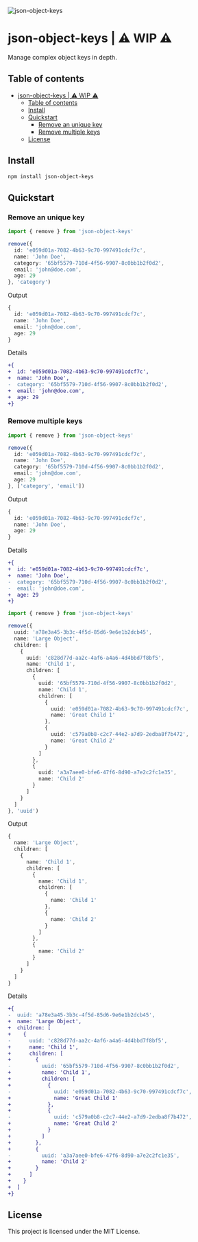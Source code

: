 ![json-object-keys](https://user-images.githubusercontent.com/16243531/222727947-360bc403-92b8-4dc2-8d1b-586215b49a2f.jpg)

# json-object-keys | ⚠️ WIP ⚠️

Manage complex object keys in depth.

## Table of contents

- [json-object-keys | ⚠️ WIP ⚠️](#json-object-keys--️-wip-️)
  - [Table of contents](#table-of-contents)
  - [Install](#install)
  - [Quickstart](#quickstart)
    - [Remove an unique key](#remove-an-unique-key)
    - [Remove multiple keys](#remove-multiple-keys)
  - [License](#license)

## Install

```sh
npm install json-object-keys
```

## Quickstart

### Remove an unique key

```ts
import { remove } from 'json-object-keys'

remove({
  id: 'e059d01a-7082-4b63-9c70-997491cdcf7c',
  name: 'John Doe',
  category: '65bf5579-710d-4f56-9907-8c0bb1b2f0d2',
  email: 'john@doe.com',
  age: 29
}, 'category')
```

Output

```ts
{
  id: 'e059d01a-7082-4b63-9c70-997491cdcf7c',
  name: 'John Doe',
  email: 'john@doe.com',
  age: 29
}
```

Details

```diff
+{
+  id: 'e059d01a-7082-4b63-9c70-997491cdcf7c',
+  name: 'John Doe',
-  category: '65bf5579-710d-4f56-9907-8c0bb1b2f0d2',
+  email: 'john@doe.com',
+  age: 29
+}
```

### Remove multiple keys

```ts
import { remove } from 'json-object-keys'

remove({
  id: 'e059d01a-7082-4b63-9c70-997491cdcf7c',
  name: 'John Doe',
  category: '65bf5579-710d-4f56-9907-8c0bb1b2f0d2',
  email: 'john@doe.com',
  age: 29
}, ['category', 'email'])
```

Output

```ts
{
  id: 'e059d01a-7082-4b63-9c70-997491cdcf7c',
  name: 'John Doe',
  age: 29
}
```

Details

```diff
+{
+  id: 'e059d01a-7082-4b63-9c70-997491cdcf7c',
+  name: 'John Doe',
-  category: '65bf5579-710d-4f56-9907-8c0bb1b2f0d2',
-  email: 'john@doe.com',
+  age: 29
+}
```

```ts
import { remove } from 'json-object-keys'

remove({
  uuid: 'a78e3a45-3b3c-4f5d-85d6-9e6e1b2dcb45',
  name: 'Large Object',
  children: [
    {
      uuid: 'c828d77d-aa2c-4af6-a4a6-4d4bbd7f8bf5',
      name: 'Child 1',
      children: [
        {
          uuid: '65bf5579-710d-4f56-9907-8c0bb1b2f0d2',
          name: 'Child 1',
          children: [
            {
              uuid: 'e059d01a-7082-4b63-9c70-997491cdcf7c',
              name: 'Great Child 1'
            },
            {
              uuid: 'c579a0b8-c2c7-44e2-a7d9-2edba8f7b472',
              name: 'Great Child 2'
            }
          ]
        },
        {
          uuid: 'a3a7aee0-bfe6-47f6-8d90-a7e2c2fc1e35',
          name: 'Child 2'
        }
      ]
    }
  ]
}, 'uuid')
```

Output

```ts
{
  name: 'Large Object',
  children: [
    {
      name: 'Child 1',
      children: [
        {
          name: 'Child 1',
          children: [
            {
              name: 'Child 1'
            },
            {
              name: 'Child 2'
            }
          ]
        },
        {
          name: 'Child 2'
        }
      ]
    }
  ]
}
```

Details

```diff
+{
-  uuid: 'a78e3a45-3b3c-4f5d-85d6-9e6e1b2dcb45',
+  name: 'Large Object',
+  children: [
+    {
-      uuid: 'c828d77d-aa2c-4af6-a4a6-4d4bbd7f8bf5',
+      name: 'Child 1',
+      children: [
+        {
-          uuid: '65bf5579-710d-4f56-9907-8c0bb1b2f0d2',
+          name: 'Child 1',
+          children: [
+            {
-              uuid: 'e059d01a-7082-4b63-9c70-997491cdcf7c',
+              name: 'Great Child 1'
+            },
+            {
-              uuid: 'c579a0b8-c2c7-44e2-a7d9-2edba8f7b472',
+              name: 'Great Child 2'
+            }
+          ]
+        },
+        {
-          uuid: 'a3a7aee0-bfe6-47f6-8d90-a7e2c2fc1e35',
+          name: 'Child 2'
+        }
+      ]
+    }
+  ]
+}
```

## License

This project is licensed under the MIT License.
